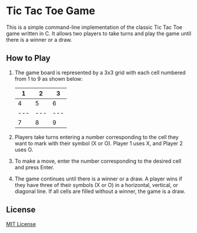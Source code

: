# Tic Tac Toe Game

This is a simple command-line implementation of the classic Tic Tac Toe game written in C. It allows two players to take turns and play the game until there is a winner or a draw.

## How to Play

1. The game board is represented by a 3x3 grid with each cell numbered from 1 to 9 as shown below:
     
    1 | 2 | 3 
   ---|---|---
    4 | 5 | 6 
   ---|---|---
    7 | 8 | 9

2. Players take turns entering a number corresponding to the cell they want to mark with their symbol (X or O). Player 1 uses X, and Player 2 uses O.

3. To make a move, enter the number corresponding to the desired cell and press Enter.

4. The game continues until there is a winner or a draw. A player wins if they have three of their symbols (X or O) in a horizontal, vertical, or diagonal line. If all cells are filled without a winner, the game is a draw.

## License
[MIT License](LICENSE)
